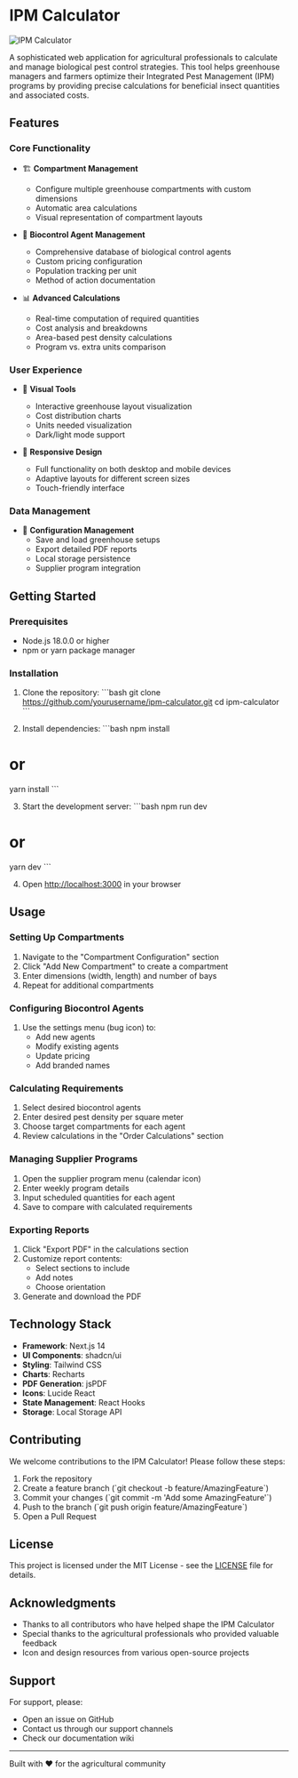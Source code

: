 # IPM Calculator

![IPM Calculator](https://hebbkx1anhila5yf.public.blob.vercel-storage.com/Capture.PNG-1ZRstSxiwmyZk936xUKFHvd1QL1LK4.png)

A sophisticated web application for agricultural professionals to calculate and manage biological pest control strategies. This tool helps greenhouse managers and farmers optimize their Integrated Pest Management (IPM) programs by providing precise calculations for beneficial insect quantities and associated costs.

## Features

### Core Functionality
- 🏗️ **Compartment Management**
  - Configure multiple greenhouse compartments with custom dimensions
  - Automatic area calculations
  - Visual representation of compartment layouts

- 🐛 **Biocontrol Agent Management**
  - Comprehensive database of biological control agents
  - Custom pricing configuration
  - Population tracking per unit
  - Method of action documentation

- 📊 **Advanced Calculations**
  - Real-time computation of required quantities
  - Cost analysis and breakdowns
  - Area-based pest density calculations
  - Program vs. extra units comparison

### User Experience
- 🎨 **Visual Tools**
  - Interactive greenhouse layout visualization
  - Cost distribution charts
  - Units needed visualization
  - Dark/light mode support

- 📱 **Responsive Design**
  - Full functionality on both desktop and mobile devices
  - Adaptive layouts for different screen sizes
  - Touch-friendly interface

### Data Management
- 💾 **Configuration Management**
  - Save and load greenhouse setups
  - Export detailed PDF reports
  - Local storage persistence
  - Supplier program integration

## Getting Started

### Prerequisites

- Node.js 18.0.0 or higher
- npm or yarn package manager

### Installation

1. Clone the repository:
\`\`\`bash
git clone https://github.com/yourusername/ipm-calculator.git
cd ipm-calculator
\`\`\`

2. Install dependencies:
\`\`\`bash
npm install
# or
yarn install
\`\`\`

3. Start the development server:
\`\`\`bash
npm run dev
# or
yarn dev
\`\`\`

4. Open [http://localhost:3000](http://localhost:3000) in your browser

## Usage

### Setting Up Compartments

1. Navigate to the "Compartment Configuration" section
2. Click "Add New Compartment" to create a compartment
3. Enter dimensions (width, length) and number of bays
4. Repeat for additional compartments

### Configuring Biocontrol Agents

1. Use the settings menu (bug icon) to:
   - Add new agents
   - Modify existing agents
   - Update pricing
   - Add branded names

### Calculating Requirements

1. Select desired biocontrol agents
2. Enter desired pest density per square meter
3. Choose target compartments for each agent
4. Review calculations in the "Order Calculations" section

### Managing Supplier Programs

1. Open the supplier program menu (calendar icon)
2. Enter weekly program details
3. Input scheduled quantities for each agent
4. Save to compare with calculated requirements

### Exporting Reports

1. Click "Export PDF" in the calculations section
2. Customize report contents:
   - Select sections to include
   - Add notes
   - Choose orientation
3. Generate and download the PDF

## Technology Stack

- **Framework**: Next.js 14
- **UI Components**: shadcn/ui
- **Styling**: Tailwind CSS
- **Charts**: Recharts
- **PDF Generation**: jsPDF
- **Icons**: Lucide React
- **State Management**: React Hooks
- **Storage**: Local Storage API

## Contributing

We welcome contributions to the IPM Calculator! Please follow these steps:

1. Fork the repository
2. Create a feature branch (\`git checkout -b feature/AmazingFeature\`)
3. Commit your changes (\`git commit -m 'Add some AmazingFeature'\`)
4. Push to the branch (\`git push origin feature/AmazingFeature\`)
5. Open a Pull Request

## License

This project is licensed under the MIT License - see the [LICENSE](LICENSE) file for details.

## Acknowledgments

- Thanks to all contributors who have helped shape the IPM Calculator
- Special thanks to the agricultural professionals who provided valuable feedback
- Icon and design resources from various open-source projects

## Support

For support, please:
- Open an issue on GitHub
- Contact us through our support channels
- Check our documentation wiki

---

Built with ❤️ for the agricultural community